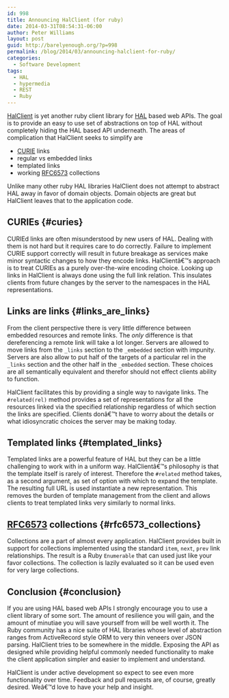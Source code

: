 ```yaml
---
id: 998
title: Announcing HalClient (for ruby)
date: 2014-03-31T08:54:31-06:00
author: Peter Williams
layout: post
guid: http://barelyenough.org/?p=998
permalink: /blog/2014/03/announcing-halclient-for-ruby/
categories:
  - Software Development
tags:
  - HAL
  - hypermedia
  - REST
  - Ruby
---
```

[HalClient](http://github.com/pezra/hal-client) is yet another ruby client library for [HAL](http://stateless.co/hal_specification.html) based web APIs. The goal is to provide an easy to use set of abstractions on top of HAL without completely hiding the HAL based API underneath. The areas of complication that HalClient seeks to simplify are

  * [CURIE](http://www.w3.org/TR/curie/) links
  * regular vs embedded links
  * templated links
  * working [RFC6573](https://tools.ietf.org/html/rfc6573) collections

Unlike many other ruby HAL libraries HalClient does not attempt to abstract HAL away in favor of domain objects. Domain objects are great but HalClient leaves that to the application code.

## CURIEs {#curies}

CURIEd links are often misunderstood by new users of HAL. Dealing with them is not hard but it requires care to do correctly. Failure to implement CURIE support correctly will result in future breakage as services make minor syntactic changes to how they encode links. HalClientâ€™s approach is to treat CURIEs as a purely over-the-wire encoding choice. Looking up links in HalClient is always done using the full link relation. This insulates clients from future changes by the server to the namespaces in the HAL representations.

## Links are links {#links_are_links}

From the client perspective there is very little difference between embedded resources and remote links. The _only_ difference is that dereferencing a remote link will take a lot longer. Servers are allowed to move links from the `_links` section to the `_embedded` section with impunity. Servers are also allow to put half of the targets of a particular rel in the `_links` section and the other half in the `_embedded` section. These choices are all semantically equivalent and therefor should not effect clients ability to function.

HalClient facilitates this by providing a single way to navigate links. The `#related(rel)` method provides a set of representations for all the resources linked via the specified relationship regardless of which section the links are specified. Clients donâ€™t have to worry about the details or what idiosyncratic choices the server may be making today.

## Templated links {#templated_links}

Templated links are a powerful feature of HAL but they can be a little challenging to work with in a uniform way. HalClientâ€™s philosophy is that the template itself is rarely of interest. Therefore the `#related` method takes, as a second argument, as set of option with which to expand the template. The resulting full URL is used instantiate a new representation. This removes the burden of template management from the client and allows clients to treat templated links very similarly to normal links.

## [RFC6573](https://tools.ietf.org/html/rfc6573) collections {#rfc6573_collections}

Collections are a part of almost every application. HalClient provides built in support for collections implemented using the standard `item`, `next`, `prev` link relationships. The result is a Ruby `Enumerable` that can used just like your favor collections. The collection is lazily evaluated so it can be used even for very large collections.

## Conclusion {#conclusion}

If you are using HAL based web APIs I strongly encourage you to use a client library of some sort. The amount of resilience you will gain, and the amount of minutiae you will save yourself from will be well worth it. The Ruby community has a nice suite of HAL libraries whose level of abstraction ranges from ActiveRecord style ORM to very thin veneers over JSON parsing. HalClient tries to be somewhere in the middle. Exposing the API as designed while providing helpful commonly needed functionality to make the client application simpler and easier to implement and understand.

HalClient is under active development so expect to see even more functionality over time. Feedback and pull requests are, of course, greatly desired. Weâ€™d love to have your help and insight.